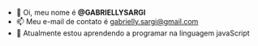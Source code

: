 - 👋 Oi, meu nome é **@GABRIELLYSARGI**
- 📫 Meu e-mail de contato é gabrielly.sargi@gmail.com
- 🌱 Atualmente estou aprendendo a programar na linguagem javaScript
